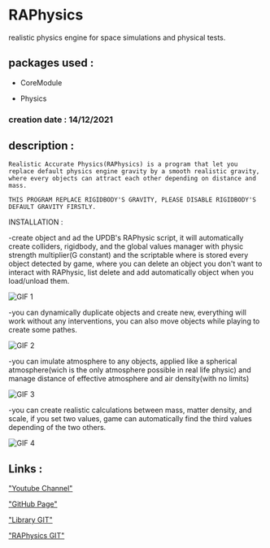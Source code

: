 # RAPhysics
realistic physics engine for space simulations and physical tests.

## packages used :

- CoreModule

- Physics

### creation date : 14/12/2021

## description :
```
Realistic Accurate Physics(RAPhysics) is a program that let you replace default physics engine gravity by a smooth realistic gravity, where every objects can attract each other depending on distance and mass.

THIS PROGRAM REPLACE RIGIDBODY'S GRAVITY, PLEASE DISABLE RIGIDBODY'S DEFAULT GRAVITY FIRSTLY.
```


INSTALLATION : 


-create object and ad the UPDB's RAPhysic script, it will automatically create colliders, rigidbody, and the global values manager with physic strength multiplier(G constant) and the scriptable where is stored every object detected by game, where you can delete an object you don't want to interact with RAPhysic, list delete and add automatically object when you load/unload them.

![GIF 1](https://user-images.githubusercontent.com/72139424/157718633-11bca645-24ba-4b32-8ce3-ef2fbef1b5b5.gif)


-you can dynamically duplicate objects and create new, everything will work without any interventions, you can also move objects while playing to create some pathes.

![GIF 2](https://user-images.githubusercontent.com/72139424/157718993-0a660814-6f58-40c2-a492-e733b06ed2b2.gif)

-you can imulate atmosphere to any objects, applied like a spherical atmosphere(wich is the only atmosphere possible in real life physic) and manage distance of effective atmosphere and air density(with no limits)

![GIF 3 ](https://user-images.githubusercontent.com/72139424/157719436-5b46a006-1916-467b-b41b-d37021e63df0.gif)

-you can create realistic calculations between mass, matter density, and scale, if you set two values, game can automatically find the third values depending of the two others.

![GIF 4](https://user-images.githubusercontent.com/72139424/157719602-d5f3ead2-5ef3-426a-9050-d88977c09ed4.gif)

## Links :

["Youtube Channel"](https://www.youtube.com/channel/UC-_DDdI316_BYs7HlO260OA)

["GitHub Page"](https://github.com/Light974-M)

["Library GIT"](https://github.com/Light974-M/UnityPersonalDataBank)

["RAPhysics GIT"](https://github.com/Light974-M/UnityPersonalDataBank/tree/main/Physics/RAPhysic)

